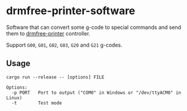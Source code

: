 # drmfree-printer-software
Software that can convert some g-code to special commands and send them to [drmfree-printer](https://github.com/97nomad/drmfree-printer-firmware) controller.

Support `G00`, `G01`, `G02`, `G03`, `G20` and `G21` g-codes.

## Usage
```
cargo run --release -- [options] FILE

Options:
  -p PORT   Port to output ("COM0" in Windows or "/dev/ttyACM0" in Linux)
  -t        Test mode
```
